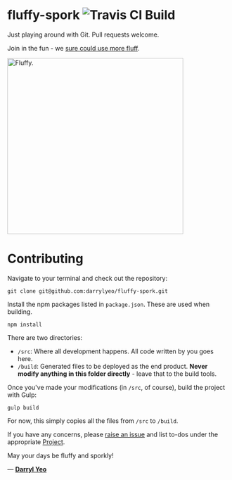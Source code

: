 # fluffy-spork ![Travis CI Build](https://travis-ci.org/darrylyeo/fluffy-spork.svg?branch=master)
Just playing around with Git. Pull requests welcome.

Join in the fun - we [sure could use more fluff](https://github.com/darrylyeo/fluffy-spork/issues/1).

<img src="https://rawgit.com/darrylyeo/fluffy-spork/master/src/Fluffy%20Sporks.svg" width="400" title="Fluffy.">

# Contributing

Navigate to your terminal and check out the repository:

`git clone git@github.com:darrylyeo/fluffy-spork.git`

Install the npm packages listed in `package.json`. These are used when building.

`npm install`

There are two directories:

 - `/src`: Where all development happens. All code written by you goes here.
 - `/build`: Generated files to be deployed as the end product. **Never modify anything in this folder directly** - leave that to the build tools.

Once you've made your modifications (in `/src`, of course), build the project with Gulp:

`gulp build`

For now, this simply copies all the files from `/src` to `/build`.

If you have any concerns, please [raise an issue](https://github.com/darrylyeo/fluffy-spork/issues) and list to-dos under the appropriate [Project](https://github.com/darrylyeo/fluffy-spork/projects).

May your days be fluffy and sporkly!

— **[Darryl Yeo](https://darryl-yeo.com)**
